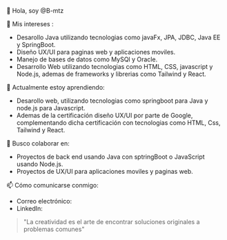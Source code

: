 👋 Hola, soy @B-mtz

👀 Mis intereses :

- Desarollo Java utilizando tecnologias como javaFx, JPA, JDBC, Java EE y SpringBoot.
- Diseño UX/UI para paginas web y aplicaciones moviles.
- Manejo de bases de datos como MySQl y Oracle.
- Desarrollo Web utilizando tecnologias como HTML, CSS, javascript y Node.js, ademas
  de frameworks y librerias como Tailwind y React.
  

🌱 Actualmente estoy aprendiendo:

- Desarollo web, utilizando tecnologias como springboot para Java y node.js para Javascript.
- Ademas de la certificación diseño UX/UI por parte de Google, complementando dicha
  certificación con tecnologias como HTML, Css, Tailwind y React.

💞️ Busco colaborar en:

- Proyectos de back end usando Java con sptringBoot o JavaScript usando Node.js.
- Proyectos de UX/UI para aplicaciones moviles y paginas web.

📫 Cómo comunicarse conmigo:

- Correo electrónico: 
- LinkedIn: 

> "La creatividad es el arte de encontrar soluciones originales a problemas comunes"

<!---
B-mtz/B-mtz is a ✨ special ✨ repository because its `README.md` (this file) appears on your GitHub profile.
You can click the Preview link to take a look at your changes.
--->
